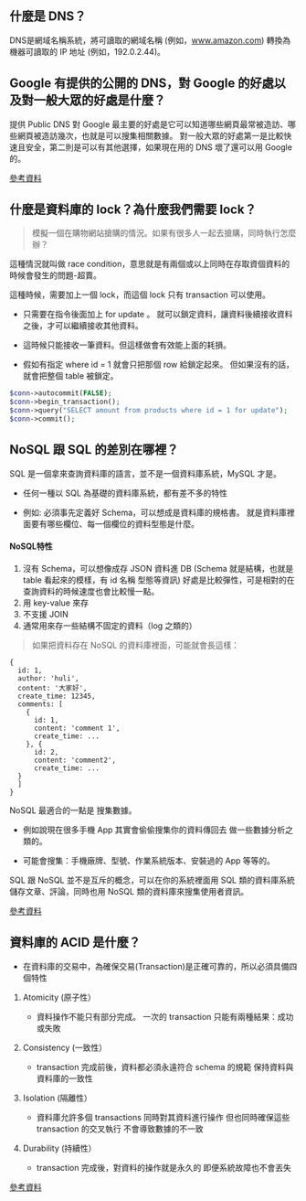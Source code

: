 ## 什麼是 DNS？
DNS是網域名稱系統，將可讀取的網域名稱 (例如，www.amazon.com) 轉換為機器可讀取的 IP 地址 (例如，192.0.2.44)。

## Google 有提供的公開的 DNS，對 Google 的好處以及對一般大眾的好處是什麼？
提供 Public DNS 對 Google 最主要的好處是它可以知道哪些網頁最常被造訪、哪些網頁被造訪幾次，也就是可以搜集相關數據。
對一般大眾的好處第一是比較快速且安全，第二則是可以有其他選擇，如果現在用的 DNS 壞了還可以用 Google 的。

[參考資料](https://aws.amazon.com/tw/route53/what-is-dns/)

## 什麼是資料庫的 lock？為什麼我們需要 lock？
>模擬一個在購物網站搶購的情況。如果有很多人一起去搶購，同時執行怎麼辦？

這種情況就叫做 race condition，意思就是有兩個或以上同時在存取資個資料的時候會發生的問題-超賣。

這種時候，需要加上一個 lock，而這個 lock 只有 transaction 可以使用。

* 只需要在指令後面加上 for update 。
  就可以鎖定資料，讓資料後續接收資料之後，才可以繼續接收其他資料。

* 這時候只能接收一筆資料。但這樣做會有效能上面的耗損。

* 假如有指定 where id = 1 就會只把那個 row 給鎖定起來。
  但如果沒有的話，就會把整個 table 被鎖定。

```php
$conn->autocommit(FALSE);
$conn->begin_transaction();
$conn->query("SELECT amount from products where id = 1 for update");
$conn->commit();
```


## NoSQL 跟 SQL 的差別在哪裡？
SQL 是一個拿來查詢資料庫的語言，並不是一個資料庫系統，MySQL 才是。

* 任何一種以 SQL 為基礎的資料庫系統，都有差不多的特性

* 例如:
  必須事先定義好 Schema，可以想成是資料庫的規格書。
  就是資料庫裡面要有哪些欄位、每一個欄位的資料型態是什麼。

#### NoSQL特性

1. 沒有 Schema，可以想像成存 JSON 資料進 DB
   (Schema 就是結構，也就是 table 看起來的模樣，有 id 名稱 型態等資訊)
   好處是比較彈性，可是相對的在查詢資料的時候速度也會比較慢一點。
2. 用 key-value 來存
3. 不支援 JOIN
4. 通常用來存一些結構不固定的資料（log 之類的）

>如果把資料存在 NoSQL 的資料庫裡面，可能就會長這樣：

```
{
  id: 1,
  author: 'huli',
  content: '大家好',
  create_time: 12345,
  comments: [
    {
      id: 1,
      content: 'comment 1',
      create_time: ...
    }, {
      id: 2,
      content: 'comment2',
      create_time: ...
  }
  ]
}
```
NoSQL 最適合的一點是 搜集數據。

* 例如說現在很多手機 App 其實會偷偷搜集你的資料傳回去
  做一些數據分析之類的。

* 可能會搜集：手機廠牌、型號、作業系統版本、安裝過的 App 等等的。

SQL 跟 NoSQL 並不是互斥的概念，可以在你的系統裡面用 SQL 類的資料庫系統儲存文章、評論，同時也用 NoSQL 類的資料庫來搜集使用者資訊。

[參考資料](https://ithelp.ithome.com.tw/articles/10187443)


## 資料庫的 ACID 是什麼？

* 在資料庫的交易中，為確保交易(Transaction)是正確可靠的，所以必須具備四個特性

1. Atomicity (原子性）
   * 資料操作不能只有部分完成。
     一次的 transaction 只能有兩種結果：成功或失敗
   
2. Consistency (一致性）
   * transaction 完成前後，資料都必須永遠符合 schema 的規範
     保持資料與資料庫的一致性
     
3. Isolation (隔離性）
   * 資料庫允許多個 transactions 同時對其資料進行操作
     但也同時確保這些 transaction 的交叉執行
     不會導致數據的不一致

4. Durability (持續性）
   * transaction 完成後，對資料的操作就是永久的
     即便系統故障也不會丟失

[參考資料](https://medium.com/@totoroLiu/%E8%B3%87%E6%96%99%E5%BA%AB-acid-bb87324035a8)